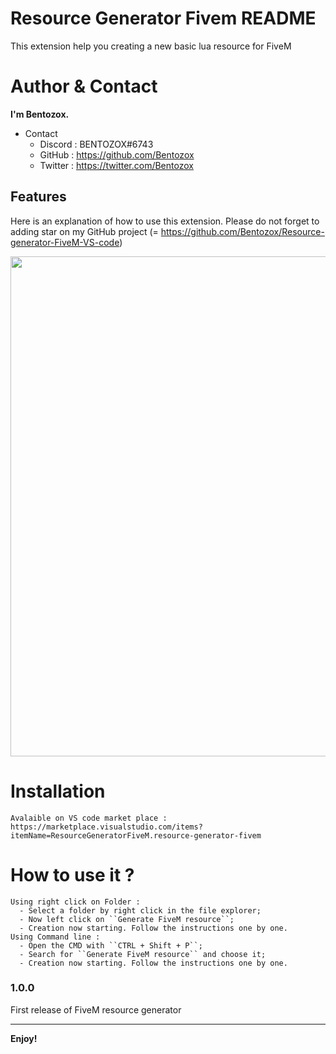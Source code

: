 # Resource Generator Fivem README

This extension help you creating a new basic lua resource for FiveM

# Author & Contact
 **I'm Bentozox.**
  * Contact
     * Discord : BENTOZOX#6743
     * GitHub : https://github.com/Bentozox
     * Twitter : https://twitter.com/Bentozox


## Features

 Here is an explanation of how to use this extension. Please do not forget to adding star on my GitHub project (= https://github.com/Bentozox/Resource-generator-FiveM-VS-code)

  <img src="https://github.com/Bentozox/Resource-generator-FiveM-VS-code/blob/master/resource-generator-fivem/preview/video-preview.gif?raw=true" width="800" >


    
# Installation
    Avalaible on VS code market place : https://marketplace.visualstudio.com/items?itemName=ResourceGeneratorFiveM.resource-generator-fivem

# How to use it ?
    Using right click on Folder : 
      - Select a folder by right click in the file explorer;
      - Now left click on ``Generate FiveM resource``;
      - Creation now starting. Follow the instructions one by one.
    Using Command line :
      - Open the CMD with ``CTRL + Shift + P``;
      - Search for ``Generate FiveM resource`` and choose it;
      - Creation now starting. Follow the instructions one by one.
      


### 1.0.0

First release of FiveM resource generator


-----------------------------------------------------------------------------------------------------------


**Enjoy!**
